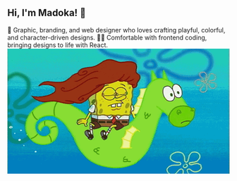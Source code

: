 ## Hi, I'm Madoka! 👋
🎨 Graphic, branding, and web designer who loves crafting playful, colorful, and character-driven designs.
👩‍💻 Comfortable with frontend coding, bringing designs to life with React.
![](bob.gif)

<!--
**ohmaruko/ohmaruko** is a ✨ _special_ ✨ repository because its `README.md` (this file) appears on your GitHub profile.

Here are some ideas to get you started:

- 🔭 I’m currently working on ...
- 🌱 I’m currently learning ...
- 👯 I’m looking to collaborate on ...
- 🤔 I’m looking for help with ...
- 💬 Ask me about ...
- 📫 How to reach me: ...
- 😄 Pronouns: ...
- ⚡ Fun fact: ...
-->